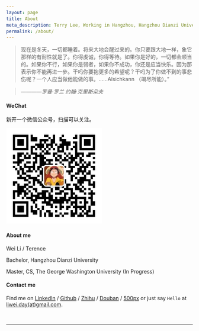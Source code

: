 ```yaml
---
layout: page
title: About
meta_description: Terry Lee, Working in Hangzhou, Hangzhou Dianzi University
permalink: /about/
---
```


>现在是冬天，一切都睡着。将来大地会醒过来的。你只要跟大地一样，象它那样的有耐性就是了。你得虔诚，你得等待。如果你是好的，一切都会顺当的。如果你不行，如果你是弱者，如果你不成功，你还是应当快乐。因为那表示你不能再进一步。干吗你要抱更多的希望呢？干吗为了你做不到的事悲伤呢？一个人应当做他能做的事。……Alsichkann （竭尽所能）。”

>    ————*罗曼·罗兰 约翰·克里斯朵夫*

#### WeChat
新开一个微信公众号，扫描可以关注。

![wechat][wechat]

#### About me
Wei Li / Terence

Bachelor, Hangzhou Dianzi University

Master, CS, The George Washington University (In Progress)

#### Contact me

Find me on [LinkedIn][linkedin] / [Github][github] / [Zhihu][zhihu] / [Douban][douban] / [500px][500px] or just say `Hello` at 
[liwei.day(at)gmail.com](mailto:liwei.day@gmail.com).



<br/>


***

<!-- 多说评论框 start -->
<div class="ds-thread" data-thread-key="/about" data-title="About" data-url="mindlee.com/about"></div>

[linkedin]: https://www.linkedin.com/in/wliday
[github]: https://github.com/wliday
[twitter]: https://twitter.com/wliday
[douban]: http://www.douban.com/people/mindlee/
[zhihu]: http://www.zhihu.com/people/wliday
[500px]: https://500px.com/wliday
[wechat]: /uploads/2015/10/wechat.jpg

